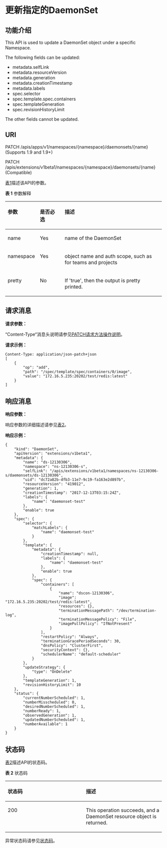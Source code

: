 # 更新指定的DaemonSet<a name="cce_02_0139"></a>

## 功能介绍<a name="section3515545"></a>

This API is used to update a DaemonSet object under a specific Namespace.

The following fields can be updated:

-   metadata.selfLink
-   metadata.resourceVersion
-   metadata.generation
-   metadata.creationTimestamp
-   metadata.labels
-   spec.selector
-   spec.template.spec.containers
-   spec.templateGeneration
-   spec.revisionHistoryLimit

The other fields cannot be updated.

## URI<a name="section31639905"></a>

PATCH /apis/apps/v1/namespaces/\{namespace\}/daemonsets/\{name\} \(Supports 1.9 and 1.9+\)

PATCH /apis/extensions/v1beta1/namespaces/\{namespace\}/daemonsets/\{name\} \(Compatible\)

[表1](#d0e33576)描述该API的参数。

**表 1**  参数解释

<a name="d0e33576"></a>
<table><thead align="left"><tr id="row63400708"><th class="cellrowborder" valign="top" width="17.348265173482652%" id="mcps1.2.4.1.1"><p id="p65652297517"><a name="p65652297517"></a><a name="p65652297517"></a>参数</p>
</th>
<th class="cellrowborder" valign="top" width="16.328367163283673%" id="mcps1.2.4.1.2"><p id="p165661629135114"><a name="p165661629135114"></a><a name="p165661629135114"></a>是否必选</p>
</th>
<th class="cellrowborder" valign="top" width="66.32336766323368%" id="mcps1.2.4.1.3"><p id="p14567629115114"><a name="p14567629115114"></a><a name="p14567629115114"></a>描述</p>
</th>
</tr>
</thead>
<tbody><tr id="row49750336"><td class="cellrowborder" valign="top" width="17.348265173482652%" headers="mcps1.2.4.1.1 "><p id="p3245433"><a name="p3245433"></a><a name="p3245433"></a>name</p>
</td>
<td class="cellrowborder" valign="top" width="16.328367163283673%" headers="mcps1.2.4.1.2 "><p id="p61553490"><a name="p61553490"></a><a name="p61553490"></a>Yes</p>
</td>
<td class="cellrowborder" valign="top" width="66.32336766323368%" headers="mcps1.2.4.1.3 "><p id="p19776755"><a name="p19776755"></a><a name="p19776755"></a>name of the DaemonSet</p>
</td>
</tr>
<tr id="row43773070"><td class="cellrowborder" valign="top" width="17.348265173482652%" headers="mcps1.2.4.1.1 "><p id="p55957807"><a name="p55957807"></a><a name="p55957807"></a>namespace</p>
</td>
<td class="cellrowborder" valign="top" width="16.328367163283673%" headers="mcps1.2.4.1.2 "><p id="p36288557"><a name="p36288557"></a><a name="p36288557"></a>Yes</p>
</td>
<td class="cellrowborder" valign="top" width="66.32336766323368%" headers="mcps1.2.4.1.3 "><p id="p53692015"><a name="p53692015"></a><a name="p53692015"></a>object name and auth scope, such as for teams and projects</p>
</td>
</tr>
<tr id="row13466094"><td class="cellrowborder" valign="top" width="17.348265173482652%" headers="mcps1.2.4.1.1 "><p id="p17011793"><a name="p17011793"></a><a name="p17011793"></a>pretty</p>
</td>
<td class="cellrowborder" valign="top" width="16.328367163283673%" headers="mcps1.2.4.1.2 "><p id="p35778030"><a name="p35778030"></a><a name="p35778030"></a>No</p>
</td>
<td class="cellrowborder" valign="top" width="66.32336766323368%" headers="mcps1.2.4.1.3 "><p id="p12339307"><a name="p12339307"></a><a name="p12339307"></a>If 'true', then the output is pretty printed.</p>
</td>
</tr>
</tbody>
</table>

## 请求消息<a name="section16323694"></a>

**请求参数：**

“Content-Type“消息头说明请参见[PATCH请求方法操作说明](PATCH请求方法操作说明.md)。

**请求示例：**

```
Content-Type: application/json-patch+json
[
    {
        "op": "add",
        "path": "/spec/template/spec/containers/0/image",
        "value": "172.16.5.235:20202/test/redis:latest"
    }
]
```

## 响应消息<a name="section12695519"></a>

**响应参数：**

响应参数的详细描述请参见[表2](创建DaemonSet.md#d0e31376)。

**响应示例：**

```
{
    "kind": "DaemonSet",
    "apiVersion": "extensions/v1beta1",
    "metadata": {
        "name": "ds-12130306",
        "namespace": "ns-12130306-s",
        "selfLink": "/apis/extensions/v1beta1/namespaces/ns-12130306-s/daemonsets/ds-12130306",
        "uid": "dc72a82b-dfb3-11e7-9c19-fa163e2d897b",
        "resourceVersion": "419012",
        "generation": 1,
        "creationTimestamp": "2017-12-13T03:15:24Z",
        "labels": {
            "name": "daemonset-test"
        },
        "enable": true
    },
    "spec": {
        "selector": {
            "matchLabels": {
                "name": "daemonset-test"
            }
        },
        "template": {
            "metadata": {
                "creationTimestamp": null,
                "labels": {
                    "name": "daemonset-test"
                },
                "enable": true
            },
            "spec": {
                "containers": [
                    {
                        "name": "dscon-12130306",
                        "image": "172.16.5.235:20202/test/redis:latest",
                        "resources": {},
                        "terminationMessagePath": "/dev/termination-log",
                        "terminationMessagePolicy": "File",
                        "imagePullPolicy": "IfNotPresent"
                    }
                ],
                "restartPolicy": "Always",
                "terminationGracePeriodSeconds": 30,
                "dnsPolicy": "ClusterFirst",
                "securityContext": {},
                "schedulerName": "default-scheduler"
            }
        },
        "updateStrategy": {
            "type": "OnDelete"
        },
        "templateGeneration": 1,
        "revisionHistoryLimit": 10
    },
    "status": {
        "currentNumberScheduled": 1,
        "numberMisscheduled": 0,
        "desiredNumberScheduled": 1,
        "numberReady": 1,
        "observedGeneration": 1,
        "updatedNumberScheduled": 1,
        "numberAvailable": 1
    }
}
```

## 状态码<a name="section47150815"></a>

[表2](#d0e33671)描述API的状态码。

**表 2**  状态码

<a name="d0e33671"></a>
<table><thead align="left"><tr id="row63854776"><th class="cellrowborder" valign="top" width="50%" id="mcps1.2.3.1.1"><p id="p4854401"><a name="p4854401"></a><a name="p4854401"></a>状态码</p>
</th>
<th class="cellrowborder" valign="top" width="50%" id="mcps1.2.3.1.2"><p id="p57662206"><a name="p57662206"></a><a name="p57662206"></a>描述</p>
</th>
</tr>
</thead>
<tbody><tr id="row40127128"><td class="cellrowborder" valign="top" width="50%" headers="mcps1.2.3.1.1 "><p id="p29071926"><a name="p29071926"></a><a name="p29071926"></a>200</p>
</td>
<td class="cellrowborder" valign="top" width="50%" headers="mcps1.2.3.1.2 "><p id="p6015809"><a name="p6015809"></a><a name="p6015809"></a>This operation succeeds, and a DaemonSet resource object is returned.</p>
</td>
</tr>
</tbody>
</table>

异常状态码请参见[状态码](状态码.md)。

